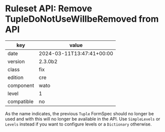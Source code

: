 [//]: # (werk v2)
# Ruleset API: Remove TupleDoNotUseWillbeRemoved from API

key        | value
---------- | ---
date       | 2024-03-11T13:47:41+00:00
version    | 2.3.0b2
class      | fix
edition    | cre
component  | wato
level      | 1
compatible | no

As the name indicates, the previous `Tuple` FormSpec should no longer be used and with this will no longer be available in the API.
Use `SimpleLevels` or `Levels` instead if you want to configure levels or a `Dictionary` otherwise.

